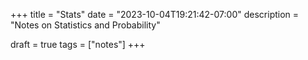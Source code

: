 +++
title = "Stats"
date = "2023-10-04T19:21:42-07:00"
description = "Notes on Statistics and Probability"

draft = true
tags = ["notes"]
+++

